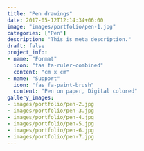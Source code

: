 ```yaml
---
title: "Pen drawings"
date: 2017-05-12T12:14:34+06:00
image: "images/portfolio/pen-1.jpg"
categories: ["Pen"]
description: "This is meta description."
draft: false
project_info:
- name: "Format"
  icon: "fas fa-ruler-combined"
  content: "cm x cm"
- name: "Support"
  icon: "fas fa-paint-brush"
  content: "Pen on paper, Digital colored"
gallery_images:
- images/portfolio/pen-2.jpg
- images/portfolio/pen-3.jpg
- images/portfolio/pen-4.jpg
- images/portfolio/pen-5.jpg
- images/portfolio/pen-6.jpg
- images/portfolio/pen-7.jpg
---
```

